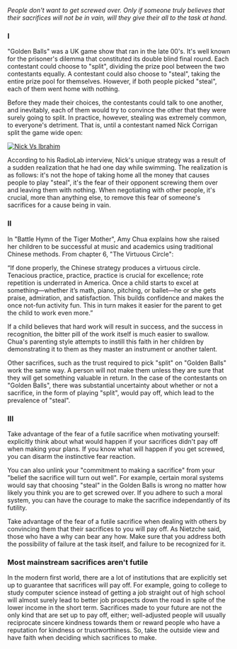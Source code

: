 *People don't want to get screwed over. Only if someone truly believes that their sacrifices will not be in vain, will they give their all to the task at hand.*

### I

"Golden Balls" was a UK game show that ran in the late 00's. It's well known for the prisoner's dilemma that constituted its double blind final round. Each contestant could choose to "split", dividing the prize pool between the two contestants equally. A contestant could also choose to "steal", taking the entire prize pool for themselves. However, if both people picked "steal", each of them went home with nothing.

Before they made their choices, the contestants could talk to one another, and inevitably, each of them would try to convince the other that they were surely going to split. In practice, however, stealing was extremely common, to everyone's detriment. That is, until a contestant named Nick Corrigan split the game wide open:

[![Nick Vs Ibrahim](http://img.youtube.com/vi/a7hbjUauHb8/0.jpg)](http://www.youtube.com/watch?v=a7hbjUauHb8)

According to his RadioLab interview, Nick's unique strategy was a result of a sudden realization that he had one day while swimming. The realization is as follows: it's not the hope of taking home all the money that causes people to play "steal", it's the fear of their opponent screwing them over and leaving them with nothing. When negotiating with other people, it's crucial, more than anything else, to remove this fear of someone's sacrifices for a cause being in vain.

### II

In "Battle Hymn of the Tiger Mother", Amy Chua explains how she raised her children to be successful at music and academics using traditional Chinese methods. From chapter 6, "The Virtuous Circle":

“If done properly, the Chinese strategy produces a virtuous circle. Tenacious practice, practice, practice is crucial for excellence; rote repetition is underrated in America. Once a child starts to excel at something—whether it’s math, piano, pitching, or ballet—he or she gets praise, admiration, and satisfaction. This builds confidence and makes the once not-fun activity fun. This in turn makes it easier for the parent to get the child to work even more.”

If a child believes that hard work will result in success, and the success in recognition, the bitter pill of the work itself is much easier to swallow. Chua's parenting style attempts to instill this faith in her children by demonstrating it to them as they master an instrument or another talent.

Other sacrifices, such as the trust required to pick "split" on "Golden Balls" work the same way. A person will not make them unless they are sure that they will get something valuable in return. In the case of the contestants on "Golden Balls", there was substantial uncertainty about whether or not a sacrifice, in the form of playing "split", would pay off, which lead to the prevalence of "steal".

### III

Take advantage of the fear of a futile sacrifice when motivating yourself: explicitly think about what would happen if your sacrifices didn't pay off when making your plans. If you know what will happen if you get screwed, you can disarm the instinctive fear reaction.

You can also unlink your "commitment to making a sacrifice" from your "belief the sacrifice will turn out well". For example, certain moral systems would say that choosing "steal" in the Golden Balls is wrong no matter how likely you think you are to get screwed over. If you adhere to such a moral system, you can have the courage to make the sacrifice independantly of its futility.

Take advantage of the fear of a futile sacrifice when dealing with others by convincing them that their sacrifices to you will pay off. As Nietzche said, those who have a why can bear any how. Make sure that you address both the possibility of failure at the task itself, and failure to be recognized for it.

### Most mainstream sacrifices aren't futile

In the modern first world, there are a lot of institutions that are explicitly set up to guarantee that sacrifices will pay off. For example, going to college to study computer science instead of getting a job straight out of high school will almost surely lead to better job prospects down the road in spite of the lower income in the short term. Sacrifices made to your future are not the only kind that are set up to pay off, either; well-adjusted people will usually reciprocate sincere kindness towards them or reward people who have a reputation for kindness or trustworthiness. So, take the outside view and have faith when deciding which sacrifices to make.
